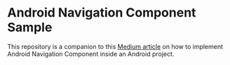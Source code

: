 # Android Navigation Component Sample

This repository is a companion to this [Medium article](https://medium.com/@2hamed/how-i-approached-android-navigation-component-7fbb8cf6f83a) on how to implement Android Navigation Component inside an Android project.
